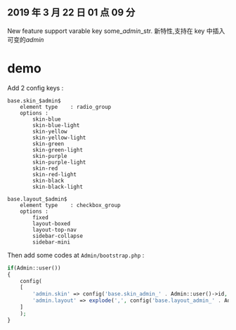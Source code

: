 ## 2019 年 3 月 22 日 01 点 09 分

New feature support varable key some\_$admin$\_str.
新特性,支持在 key 中插入可变的$admin$

# demo 

Add 2 config keys :

```
base.skin_$admin$
    element type    : radio_group
    options :
        skin-blue
        skin-blue-light
        skin-yellow
        skin-yellow-light
        skin-green
        skin-green-light
        skin-purple
        skin-purple-light
        skin-red
        skin-red-light
        skin-black
        skin-black-light

base.layout_$admin$
    element type    : checkbox_group
    options :
        fixed
        layout-boxed
        layout-top-nav
        sidebar-collapse
        sidebar-mini
```

Then add some codes at `Admin/bootstrap.php` :

```php
if(Admin::user())
{
    config(
    [
        'admin.skin' => config('base.skin_admin_' . Admin::user()->id, 'skin-blue'),
        'admin.layout' => explode(',', config('base.layout_admin_' . Admin::user()->id, 'fixed')),
    ]
    );
}
```